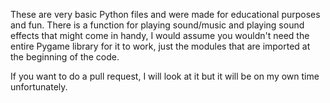 These are very basic Python files and were made for educational purposes and fun.
There is a function for playing sound/music and playing sound effects that might come in handy, I would assume you wouldn't need the entire Pygame library for it to work, just the modules that are imported at the beginning of the code.

If you want to do a pull request, I will look at it but it will be on my own time unfortunately.
